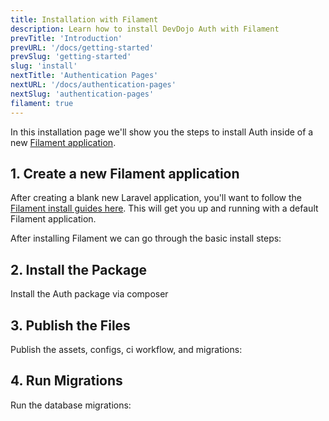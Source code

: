 ```yaml
---
title: Installation with Filament
description: Learn how to install DevDojo Auth with Filament
prevTitle: 'Introduction'
prevURL: '/docs/getting-started'
prevSlug: 'getting-started'
slug: 'install'
nextTitle: 'Authentication Pages'
nextURL: '/docs/authentication-pages'
nextSlug: 'authentication-pages'
filament: true
---
```


In this installation page we'll show you the steps to install Auth inside of a new <a href="https://filamentphp.com" target="_blank">Filament application</a>.

## 1. Create a new Filament application

After creating a blank new Laravel application, you'll want to follow the [Filament install guides here](https://filamentphp.com/docs/3.x/panels/installation#installation). This will get you up and running with a default Filament application.

After installing Filament we can go through the basic install steps:

## 2. Install the Package

Install the Auth package via composer

<include src="docs/install/code/composer-require.html"></include>

## 3. Publish the Files

Publish the assets, configs, ci workflow, and migrations:

<include src="docs/install/code/publish.html"></include>

## 4. Run Migrations

Run the database migrations:

<include src="docs/install/code/migrate.html"></include>